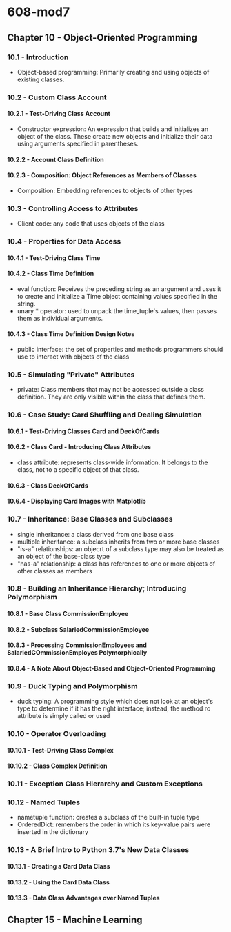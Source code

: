 # 608-mod7
## Chapter 10 - Object-Oriented Programming

### 10.1 - Introduction
- Object-based programming: Primarily creating and using objects of existing classes. 

### 10.2 - Custom Class Account
#### 10.2.1 - Test-Driving Class Account
- Constructor expression: An expression that builds and initializes an object of the class. These create new objects and initialize their data using arguments specified in parentheses.
#### 10.2.2 - Account Class Definition
#### 10.2.3 - Composition: Object References as Members of Classes
- Composition: Embedding references to objects of other types 

### 10.3 - Controlling Access to Attributes
- Client code: any code that uses objects of the class

### 10.4 - Properties for Data Access
#### 10.4.1 - Test-Driving Class Time
#### 10.4.2 - Class Time Definition
- eval function: Receives the preceding string as an argument and uses it to create and initialize a Time object containing values specified in the string. 
- unary * operator: used to unpack the time_tuple's values, then passes them as individual arguments.
#### 10.4.3 - Class Time Definition Design Notes
- public interface: the set of properties and methods programmers should use to interact with objects of the class

### 10.5 - Simulating "Private" Attributes
- private: Class members that may not be accessed outside a class definition. They are only visible within the class that defines them.

### 10.6 - Case Study: Card Shuffling and Dealing Simulation
#### 10.6.1 - Test-Driving Classes Card and DeckOfCards
#### 10.6.2 - Class Card - Introducing Class Attributes
- class attribute: represents class-wide information. It belongs to the class, not to a specific object of that class. 
#### 10.6.3 - Class DeckOfCards
#### 10.6.4 - Displaying Card Images with Matplotlib

### 10.7 - Inheritance: Base Classes and Subclasses
- single inheritance: a class derived from one base class
- multiple inheritance: a subclass inherits from two or more base classes
- "is-a" relationships: an objecrt of a subclass type may also be treated as an object of the base-class type
- "has-a" relationship: a class has references to one or more objects of other classes as members

### 10.8 - Building an Inheritance Hierarchy; Introducing Polymorphism
#### 10.8.1 - Base Class CommissionEmployee
#### 10.8.2 - Subclass SalariedCommissionEmployee
#### 10.8.3 - Processing CommissionEmployees and SalariedCOmmissionEmployes Polymorphically
#### 10.8.4 - A Note About Object-Based and Object-Oriented Programming

### 10.9 - Duck Typing and Polymorphism
- duck typing: A programming style which does not look at an object's type to determine if it has the right interface; instead, the method ro attribute is simply called or used

### 10.10 - Operator Overloading
#### 10.10.1 - Test-Driving Class Complex
#### 10.10.2 - Class Complex Definition

### 10.11 - Exception Class Hierarchy and Custom Exceptions
### 10.12 - Named Tuples
- nametuple function: creates a subclass of the built-in tuple type
- OrderedDict: remembers the order in which its key-value pairs were inserted in the dictionary

### 10.13 - A Brief Intro to Python 3.7's New Data Classes
#### 10.13.1 - Creating a Card Data Class
#### 10.13.2 - Using the Card Data Class
#### 10.13.3 - Data Class Advantages over Named Tuples

## Chapter 15 - Machine Learning
